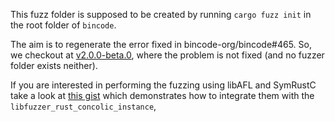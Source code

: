 This fuzz folder is supposed to be created by running `cargo fuzz init` in the root folder of `bincode`.

The aim is to regenerate the error fixed in bincode-org/bincode#465. So, we checkout at [v2.0.0-beta.0](https://github.com/bincode-org/bincode/tree/v2.0.0-beta.0), where the problem is not fixed (and no fuzzer folder exists neither).

If you are interested in performing the fuzzing using libAFL and SymRustC take a look at [this gist](https://gist.github.com/momvart/4c10d5856ec45e4364780d79fbf0d181) which demonstrates how to integrate them with the `libfuzzer_rust_concolic_instance`,
